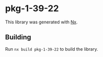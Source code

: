 # pkg-1-39-22

This library was generated with [Nx](https://nx.dev).

## Building

Run `nx build pkg-1-39-22` to build the library.
